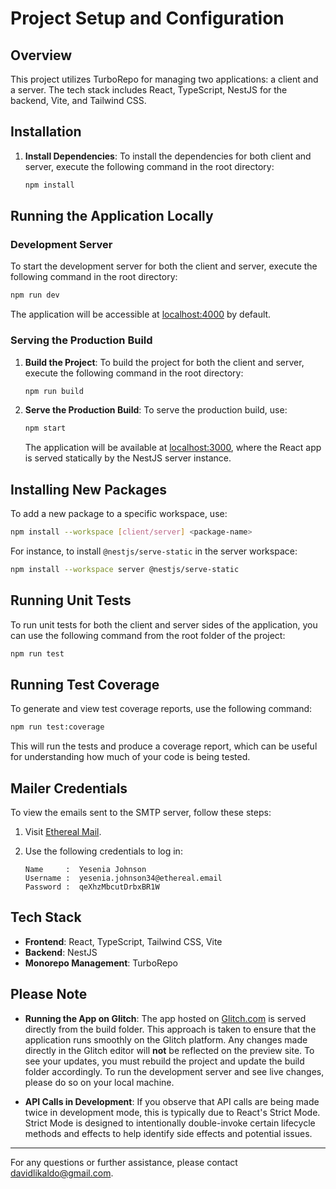 # Project Setup and Configuration

## Overview

This project utilizes TurboRepo for managing two applications: a client and a server. The tech stack includes React, TypeScript, NestJS for the backend, Vite, and Tailwind CSS.

## Installation

1. **Install Dependencies**:
   To install the dependencies for both client and server, execute the following command in the root directory:

   ```bash
   npm install
   ```

## Running the Application Locally

### Development Server

To start the development server for both the client and server, execute the following command in the root directory:

```bash
npm run dev
```

The application will be accessible at [localhost:4000](http://localhost:4000) by default.

### Serving the Production Build

1. **Build the Project**:
   To build the project for both the client and server, execute the following command in the root directory:

   ```bash
   npm run build
   ```

2. **Serve the Production Build**:
   To serve the production build, use:

   ```bash
   npm start
   ```

   The application will be available at [localhost:3000](http://localhost:3000), where the React app is served statically by the NestJS server instance.

## Installing New Packages

To add a new package to a specific workspace, use:

```bash
npm install --workspace [client/server] <package-name>
```

For instance, to install `@nestjs/serve-static` in the server workspace:

```bash
npm install --workspace server @nestjs/serve-static
```

## Running Unit Tests

To run unit tests for both the client and server sides of the application, you can use the following command from the root folder of the project:

```bash
npm run test
```

## Running Test Coverage

To generate and view test coverage reports, use the following command:

```bash
npm run test:coverage
```

This will run the tests and produce a coverage report, which can be useful for understanding how much of your code is being tested.

## Mailer Credentials

To view the emails sent to the SMTP server, follow these steps:

1. Visit [Ethereal Mail](https://ethereal.email/messages).
2. Use the following credentials to log in:

   ```
   Name     :  Yesenia Johnson
   Username :  yesenia.johnson34@ethereal.email
   Password :  qeXhzMbcutDrbxBR1W
   ```

## Tech Stack

- **Frontend**: React, TypeScript, Tailwind CSS, Vite
- **Backend**: NestJS
- **Monorepo Management**: TurboRepo

## Please Note

- **Running the App on Glitch**: The app hosted on [Glitch.com](https://glitch.com) is served directly from the build folder. This approach is taken to ensure that the application runs smoothly on the Glitch platform. Any changes made directly in the Glitch editor will **not** be reflected on the preview site. To see your updates, you must rebuild the project and update the build folder accordingly. To run the development server and see live changes, please do so on your local machine.

- **API Calls in Development**: If you observe that API calls are being made twice in development mode, this is typically due to React's Strict Mode. Strict Mode is designed to intentionally double-invoke certain lifecycle methods and effects to help identify side effects and potential issues.

---

For any questions or further assistance, please contact davidlikaldo@gmail.com.
